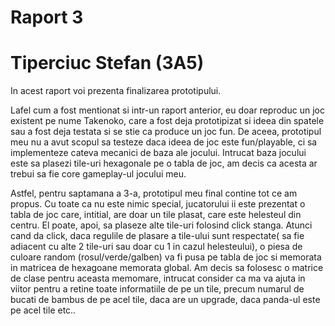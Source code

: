 <!DOCTYPE html>
<html>
<body>
<h1>Raport 3</h1>
<h1>Tiperciuc Stefan (3A5)</h1>


<p>In acest raport voi prezenta finalizarea prototipului.</p>

<p>Lafel cum a fost mentionat si intr-un raport anterior, eu doar reproduc un joc existent pe nume Takenoko, care a fost deja prototipizat si ideea din spatele sau a fost deja testata si se stie ca produce un joc fun. De aceea, prototipul meu nu a avut scopul sa testeze daca ideea de joc este fun/playable, ci sa implementeze cateva mecanici de baza ale jocului. Intrucat baza jocului este sa plasezi tile-uri hexagonale pe o tabla de joc, am decis ca acesta ar trebui sa fie core gameplay-ul jocului meu.</p>

<p>Astfel, pentru saptamana a 3-a, prototipul meu final contine tot ce am propus. Cu toate ca nu este nimic special, jucatorului ii este prezentat o tabla de joc care, intitial, are doar un tile plasat, care este helesteul din centru. El poate, apoi, sa plaseze alte tile-uri folosind click stanga. Atunci cand da click, daca regulile de plasare a tile-ului sunt respectate( sa fie adiacent cu alte 2 tile-uri sau doar cu 1 in cazul helesteului), o piesa de culoare random (rosul/verde/galben) va fi pusa pe tabla de joc si memorata in matricea de hexagoane memorata global. Am decis sa folosesc o matrice de clase pentru aceasta memomare, intrucat consider ca ma va ajuta in viitor pentru a retine toate informatiile de pe un tile, precum numarul de bucati de bambus de pe acel tile, daca are un upgrade, daca panda-ul este pe acel tile etc..</p>

</body>
</html>

<!DOCTYPE html>
<html>
<body>
